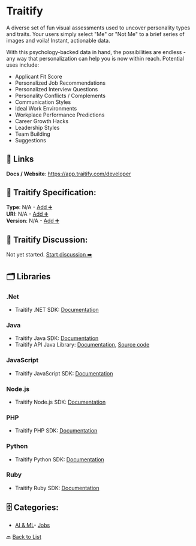 # Traitify

A diverse set of fun visual assessments used to uncover personality types and traits. Your users simply select "Me" or "Not Me" to a brief series of images and voila! Instant, actionable data.

With this psychology-backed data in hand, the possibilities are endless - any way that personalization can help you is now within reach. Potential uses include:
- Applicant Fit Score
- Personalized Job Recommendations
- Personalized Interview Questions
- Personality Conflicts / Complements
- Communication Styles
- Ideal Work Environments
- Workplace Performance Predictions
- Career Growth Hacks
- Leadership Styles
- Team Building 
- Suggestions

##  🔗 Links
**Docs / Website**: https://app.traitify.com/developer

## 🧬 Traitify Specification:
**Type**: N/A - [Add ➕](https://github.com/apis-list/apis-list/edit/main/apis.yaml#L19562)  
**URI**: N/A - [Add ➕](https://github.com/apis-list/apis-list/edit/main/apis.yaml#L19562)  
**Version**: N/A - [Add ➕](https://github.com/apis-list/apis-list/edit/main/apis.yaml#L19562)

## 💬 Traitify Discussion:
Not yet started. [Start discussion ➡️](https://github.com/apis-list/apis-list/discussions/new)

## 🗂️ Libraries
### .Net
- Traitify .NET SDK: [Documentation](https://github.com/traitify/traitify.net)
### Java
- Traitify Java SDK: [Documentation](https://github.com/traitify/traitify-java)
- Traitify API Java Library: [Documentation](https://developer.traitify.com/documentation), [Source code](https://github.com/traitify/traitify-java)
### JavaScript
- Traitify JavaScript SDK: [Documentation](https://github.com/traitify/traitify-js-client)
### Node.js
- Traitify Node.js SDK: [Documentation](https://github.com/traitify/traitify-node)
### PHP
- Traitify PHP SDK: [Documentation](https://github.com/traitify/traitify-php)
### Python
- Traitify Python SDK: [Documentation](https://github.com/traitify/traitify-python2.x)
### Ruby
- Traitify Ruby SDK: [Documentation](https://github.com/traitify/traitify-ruby)


## 🗄️ Categories:
- [AI & ML](https://github.com/apis-list/apis-list#ai--ml-)- [Jobs](https://github.com/apis-list/apis-list#jobs-)

🔙  [Back to List](https://github.com/apis-list/apis-list)
